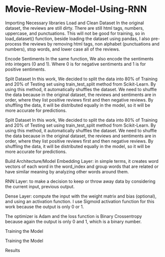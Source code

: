 # Movie-Review-Model-Using-RNN

Importing Necessary libraries
Load and Clean Dataset
In the original dataset, the reviews are still dirty. There are still html tags, numbers, uppercase, and punctuations. This will not be good for training, so in load_dataset() function, beside loading the dataset using pandas, I also pre-process the reviews by removing html tags, non alphabet (punctuations and numbers), stop words, and lower case all of the reviews.

Encode Sentiments
In the same function, We also encode the sentiments into integers (0 and 1). Where 0 is for negative sentiments and 1 is for positive sentiments.

Split Dataset
In this work, We decided to split the data into 80% of Training and 20% of Testing set using train_test_split method from Scikit-Learn. By using this method, it automatically shuffles the dataset. We need to shuffle the data because in the original dataset, the reviews and sentiments are in order, where they list positive reviews first and then negative reviews. By shuffling the data, it will be distributed equally in the model, so it will be more accurate for predictions.

Split Dataset
In this work, We decided to split the data into 80% of Training and 20% of Testing set using train_test_split method from Scikit-Learn. By using this method, it automatically shuffles the dataset. We need to shuffle the data because in the original dataset, the reviews and sentiments are in order, where they list positive reviews first and then negative reviews. By shuffling the data, it will be distributed equally in the model, so it will be more accurate for predictions.


Build Architecture/Model
Embedding Layer: in simple terms, it creates word vectors of each word in the word_index and group words that are related or have similar meaning by analyzing other words around them.

RNN Layer: to make a decision to keep or throw away data by considering the current input, previous output.

Dense Layer: compute the input with the weight matrix and bias (optional), and using an activation function. I use Sigmoid activation function for this work because the output is only 0 or 1.

The optimizer is Adam and the loss function is Binary Crossentropy because again the output is only 0 and 1, which is a binary number.

Training the Model


Training the Model


Results
